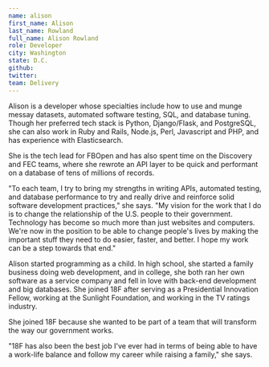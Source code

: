 ```yaml
---
name: alison
first_name: Alison
last_name: Rowland
full_name: Alison Rowland
role: Developer
city: Washington
state: D.C.
github:
twitter:
team: Delivery
---
```

Alison is a developer whose specialties include how to use and munge messay datasets, automated software testing, SQL, and database tuning. Though her preferred tech stack is Python, Django/Flask, and PostgreSQL, she can also work in Ruby and Rails, Node.js, Perl, Javascript and PHP, and has experience with Elasticsearch.

She is the tech lead for FBOpen and has also spent time on the Discovery and FEC teams, where she rewrote an API layer to be quick and performant on a database of tens of millions of records. 

"To each team, I try to bring my strengths in writing APIs, automated testing, and database performance to try and really drive and reinforce solid software development practices," she says. "My vision for the work that I do is to change the relationship of the U.S. people to their government. Technology has become so much more than just websites and computers. We're now in the position to be able to change people's lives by making the important stuff they need to do easier, faster, and better. I hope my work can be a step towards that end."

Alison started programming as a child. In high school, she started a family business doing web development, and in college, she both ran her own software as a service company and fell in love with back-end development and big databases. She joined 18F after serving as a Presidential Innovation Fellow, working at the Sunlight Foundation, and working in the TV ratings industry.

She joined 18F because she wanted to be part of a team that will transform the way our government works. 

"18F has also been the best job I've ever had in terms of being able to have a work-life balance and follow my career while raising a family," she says.
